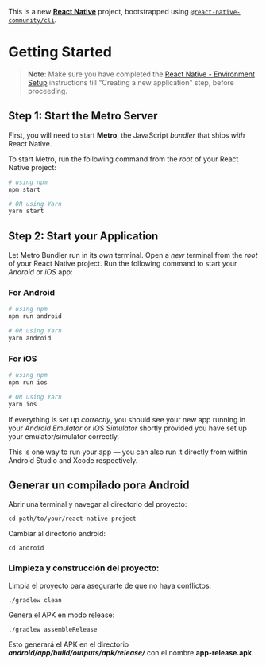 This is a new [**React Native**](https://reactnative.dev) project, bootstrapped using [`@react-native-community/cli`](https://github.com/react-native-community/cli).

# Getting Started

>**Note**: Make sure you have completed the [React Native - Environment Setup](https://reactnative.dev/docs/environment-setup) instructions till "Creating a new application" step, before proceeding.

## Step 1: Start the Metro Server

First, you will need to start **Metro**, the JavaScript _bundler_ that ships _with_ React Native.

To start Metro, run the following command from the _root_ of your React Native project:

```bash
# using npm
npm start

# OR using Yarn
yarn start
```

## Step 2: Start your Application

Let Metro Bundler run in its _own_ terminal. Open a _new_ terminal from the _root_ of your React Native project. Run the following command to start your _Android_ or _iOS_ app:

### For Android

```bash
# using npm
npm run android

# OR using Yarn
yarn android
```

### For iOS

```bash
# using npm
npm run ios

# OR using Yarn
yarn ios
```

If everything is set up _correctly_, you should see your new app running in your _Android Emulator_ or _iOS Simulator_ shortly provided you have set up your emulator/simulator correctly.

This is one way to run your app — you can also run it directly from within Android Studio and Xcode respectively.

## Generar un compilado pora Android

Abrir una terminal y navegar al directorio del proyecto:
~~~
cd path/to/your/react-native-project
~~~

Cambiar al directorio android:
~~~
cd android
~~~

### Limpieza y construcción del proyecto:
Limpia el proyecto para asegurarte de que no haya conflictos:

~~~
./gradlew clean
~~~

Genera el APK en modo release:

~~~
./gradlew assembleRelease
~~~

Esto generará el APK en el directorio ***android/app/build/outputs/apk/release/*** con el nombre **app-release.apk**.





